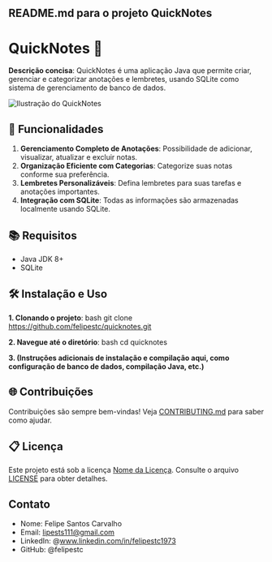 ## README.md para o projeto QuickNotes

# QuickNotes 📝

**Descrição concisa**: QuickNotes é uma aplicação Java que permite criar, gerenciar e categorizar anotações e lembretes, usando SQLite como sistema de gerenciamento de banco de dados.

![Ilustração do QuickNotes](https://encrypted-tbn0.gstatic.com/images?q=tbn:ANd9GcQ1dFl_8i6Ev4mDkbVpv0fJs9qjoIzvMHaCRQ&usqp=CAU) 

## 🚀 Funcionalidades

1. **Gerenciamento Completo de Anotações**: Possibilidade de adicionar, visualizar, atualizar e excluir notas.
2. **Organização Eficiente com Categorias**: Categorize suas notas conforme sua preferência.
3. **Lembretes Personalizáveis**: Defina lembretes para suas tarefas e anotações importantes.
4. **Integração com SQLite**: Todas as informações são armazenadas localmente usando SQLite.

## 📚 Requisitos

- Java JDK 8+
- SQLite


## 🛠️ Instalação e Uso

**1. Clonando o projeto**:
bash
git clone https://github.com/felipestc/quicknotes.git


**2. Navegue até o diretório**:
bash
cd quicknotes


**3. (Instruções adicionais de instalação e compilação aqui, como configuração de banco de dados, compilação Java, etc.)**

## 🌐 Contribuições

Contribuições são sempre bem-vindas! Veja [CONTRIBUTING.md](CONTRIBUTING.md) para saber como ajudar.

## 📋 Licença

Este projeto está sob a licença [Nome da Licença](LINK_PARA_LICENÇA). Consulte o arquivo [LICENSE](LICENSE) para obter detalhes.

## Contato

- Nome: Felipe Santos Carvalho
- Email: lipests111@gmail.com
- LinkedIn: @www.linkedin.com/in/felipestc1973
- GitHub: @felipestc

